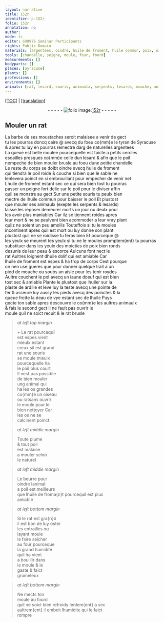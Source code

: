 ```yaml
---
layout: narrative
title: 152r
identifier: p-152r
folio: 152r
annotation: no
author:
mode: tc
editor: GR8975 Seminar Participants
rights: Public Domain
materials: [argentees, oindre, huile de froment, huile commun, poix, oignent, huile dolif, iaune doeuf, huiler, ardille, fer, eau de vye, huile, rat, souris, os, beurre, lanimal, huile de froma{n}t]
tools: [chandelle, peigne, moule, four, fourd]
measurements: []
bodyparts: []
places: [Syracuse]
plants: []
professions: []
environments: []
animals: [rat, lesard, souris, animaulx, serpents, lesards, mouche, animal, oiseau]
---
```


<p><a href="{{ site.baseurl }}/diplomatic/" target="_blank">[TOC]</a> | <a href="{{ site.baseurl }}/texts/p-152r_tl/ target="_blank"">[translation]</a></p><div class="folio" align="center">- - - - - <a href="http://gallica.bnf.fr/ark:/12148/btv1b10500001g/f309.image" target="_blank"><img src="https://cu-mkp.github.io/2017-workshop-edition/assets/photo-icon.png" alt="folio image: " style="display:inline-block; margin-bottom:-3px;"/>152r</a> - - - - - </div>  
  

## Mouler un <span class="al">rat</span>

 
La barbe de ses moustaches seroit malaisee a venir de gect<br/> tu les pourras doncq caire @ avecq du foeu co{mm}e le <span class="pn">tyran de <span class="pl">Syracuse</span></span><br/> & apres tu luy en pourras remectre <span class="del">darg</span> de naturelles <span class="m">argentees</span><br/> La queue est belle moulee pourcequelle est faicte a petits cercles<br/> escailles presques co{mm}e celle dun <span class="al">lesard</span> & afin que le poil<br/> nempeche de bien mouler brusle au foeu dune petite <span class="tl">chandelle</span><br/> Le reste du corps se doibt <span class="m">oindre</span> avecq <span class="m">huile de froment</span><br/> qui tiendra le poil roide & couche si bien que le sable ne<br/> lenlevera poinct en si embrouillant pour empecher de venir net<br/> L<span class="m">huile de froment</span> estant sec ce qui sera bien tost tu pourras<br/> passer un <span class="tl">peigne</span> fort delie sur le poil pour le diviser affin<br/> quil se monstre au gect Sur une petite <span class="al">souris</span> tu peulx bien<br/> mectre de l<span class="m">huile commun</span> pour baisser le poil Et plustost<br/> que mouler ses <span class="al">animaulx</span> (exepte les <span class="al">serpents</span> & <span class="al">lesards</span>)<br/> laisse les <span class="del">reposer</span> demeurer morts un jour ou deulx pour<br/> les avoir plus maniables Car ilz se tiennent roides apres<br/> leur mort & ne se peulvent bien acommoder a leur vray plant<br/> quilz ne soient un peu amollis Touteffois si tu le moules<br/> incontinent apres quil est mort ou luy donne son plant<br/> plustost quil ne se roidisse tu feras bien Et pourceque @<br/> les yeulx se meurent <span class="del">tes yeulx</span> si tu <span class="add">ne</span> le moules promptem{ent} tu pourras<br/> substituer dans les yeulx des moicties de <span class="m">poix</span> bien ronds<br/> desunis de leur peau & escorce Aulcuns font nect le<br/> <span class="al">rat</span> Aultres l<span class="m">oignent</span> d<span class="m">huile dolif</span> qui est amiable Car<br/> l<span class="m">huile de froment</span> est espes & ha trop de corps Cest pourque<br/> on nen use gueres que pour donner quelque trait a un<br/> pied de <span class="al">mouche</span> ou soubs un aisle pour les tenir roydes<br/> Aultre couchent le pol avecq un <span class="m">iaune doeuf</span> qui est bien<br/> tost sec & amiable Plante le plustost que l<span class="m">huiler</span> sur la<br/> plaste de <span class="m">ardille</span> et leve luy la teste avecq une pointe de<br/> <span class="m">fer</span> & asseure luy aussy les pieds avecq des poinctes & la<br/> queue frotte la d<span class="m">eau de vye</span> estant sec de l<span class="m">huile</span> Puys<br/> gecte ton sable apres descouvre le co{mm}e les aultres <span class="al">animaulx</span><br/> & fais le second gect Il ne fault pas ouvrir le<br/> <span class="tl">moule</span> quil ne soict recuit & le <span class="m">rat</span> brusle
 
> *at left top margin*
> 
> 
> \+ Le <span class="m">rat</span> pourcequil<br/> est espes vient<br/> mieulx estant<br/> creux sil est grand<br/> <span class="m">rat</span> une <span class="m">souris</span><br/> se moule mieulx<br/> pourcequelle ha<br/> le poil plus court<br/> Il nest pas possible<br/> de bien mouler<br/> ung <span class="al">animal</span> qui<br/> ha les <span class="m">os</span> grandes<br/> co{mm}e un <span class="al">oiseau</span><br/> ou <span class="m">rat</span>sans ouvrir<br/> le <span class="tl">moule</span> pour le<br/> bien nettoyer Car<br/> les <span class="m">os</span> ne se<br/> calcinent poinct 
 
> *at left middle margin*
> 
> 
>  Toute plume<br/> & tout poil<br/> est malaise<br/> a mouler selon<br/> le naturel
 
> *at left middle margin*
> 
> 
>  Le <span class="m">beurre</span> pour<br/> <span class="m">oindre</span> <span class="m">lanimal</span><br/> a poil est meilleur<span class="del">s</span><br/> que l<span class="m">huile de froma{n}t</span> pourcequil est plus<br/> amiable
 
> *at left bottom margin*
> 
> 
>  Si le <span class="al">rat</span> est gra{n}d<br/> il est bon de luy oster<br/> les entrailles ou<br/> layant moule<br/> le faire seicher<br/> au <span class="tl">four</span> pourceque<br/> la grand humidite<br/> quil ha vient<br/> a bouillir dans<br/> le <span class="tl">moule</span> & le<br/> gaste & faict<br/> grumeleux
 
> *at left bottom margin*
> 
> 
>  Ne mects ton<br/> <span class="tl">moule</span> au <span class="tl">fourd</span><br/> quil ne soict bien refroidy lentem{ent} a sec<br/> aultrem{ent} il emboit lhumidite qui le faict<br/> rompre
 
